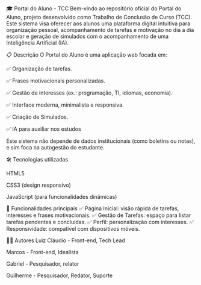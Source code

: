 🎓 Portal do Aluno - TCC Bem-vindo ao repositório oficial do Portal do Aluno, projeto desenvolvido como Trabalho de Conclusão de Curso (TCC). Este sistema visa oferecer aos alunos uma plataforma digital intuitiva para organização pessoal, acompanhamento de tarefas e motivação no dia a dia escolar e geração de simulados com o acompanhamento de uma Inteligência Artificial (IA).

📋 Descrição O Portal do Aluno é uma aplicação web focada em:

✅ Organização de tarefas.

✅ Frases motivacionais personalizadas.

✅ Gestão de interesses (ex.: programação, TI, idiomas, economia).

✅ Interface moderna, minimalista e responsiva.

✅ Criação de Simulados.

✅ IA para auxiliar nos estudos

Este sistema não depende de dados institucionais (como boletins ou notas), e sim foca na autogestão do estudante.

🛠️ Tecnologias utilizadas

HTML5

CSS3 (design responsivo)

JavaScript (para funcionalidades dinâmicas)

🚀 Funcionalidades principais ✅ Página Inicial: visão rápida de tarefas, interesses e frases motivacionais. ✅ Gestão de Tarefas: espaço para listar tarefas pendentes e concluídas. ✅ Perfil: personalização com interesses. ✅ Responsividade: compatível com dispositivos móveis.

👨‍💻 Autores Luiz Cláudio - Front-end, Tech Lead

Marcos - Front-end, Idealista

Gabriel - Pesquisador, relator 

Guilherme - Pesquisador, Redator, Suporte
